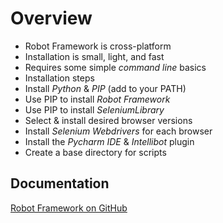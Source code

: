 # Overview
- Robot Framework is cross-platform
- Installation is small, light, and fast
- Requires some simple *command line* basics
- Installation steps
 - Install *Python* & *PIP* (add to your PATH)
 - Use PIP to install *Robot Framework*
 - Use PIP to install *SeleniumLibrary*
 - Select & install desired browser versions
 - Install *Selenium Webdrivers* for each browser
 - Install the *Pycharm IDE* & *Intellibot* plugin
 - Create a base directory for scripts

 ## Documentation
 [Robot Framework on GitHub](https://github.com/robotframework/robotframework)
